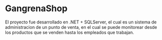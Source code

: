 # GangrenaShop

El proyecto fue desarrollado en .NET + SQLServer, el cual es un sistema de administracion de un punto de venta, en el cual se puede monitorear
desde los productos que se venden hasta los empleados que trabajan. 
